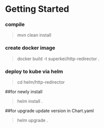 # Getting Started

### compile
>mvn clean install

### create docker image
>docker build -t superkei/http-redirector .

### deploy to kube via helm
>cd helm/http-redirector

##for newly install
>helm install <name> .

##for upgrade
update version in Chart.yaml 
>helm upgrade <name> .
